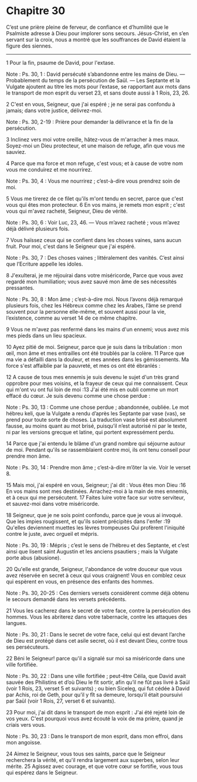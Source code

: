 # Chapitre 30

C’est une prière pleine de ferveur, de confiance et d’humilité que le Psalmiste adresse à Dieu pour implorer sons secours.
Jésus-Christ, en s’en servant sur la croix, nous a montré que les souffrances de David étaient la figure des siennes.

***

1 Pour la fin, psaume de David, pour l'extase.

<span class="bible-note">Note : </span> Ps. 30, 1 : David persécuté s’abandonne entre les mains de Dieu. ― Probablement du temps de la persécution de Saül. ― Les Septante et la Vulgate ajoutent au titre les mots pour l’extase, se rapportant aux mots dans le transport de mon esprit du verset 23, et sans doute aussi à 1 Rois, 23, 26.


2 C'est en vous, Seigneur, que j'ai espéré ; je ne serai pas confondu à jamais; dans votre justice, délivrez-moi.

<span class="bible-note">Note : </span> Ps. 30, 2-19 : Prière pour demander la délivrance et la fin de la persécution.

3 Inclinez vers moi votre oreille, hâtez-vous de m'arracher à mes maux. Soyez-moi un Dieu protecteur, et une maison de refuge, afin que vous me sauviez.


4 Parce que ma force et mon refuge, c'est vous; et à cause de votre nom vous me conduirez et me nourrirez.

<span class="bible-note">Note : </span> Ps. 30, 4 : Vous me nourrirez ; c’est-à-dire vous prendrez soin de moi.

5 Vous me tirerez de ce filet qu'ils m'ont tendu en secret, parce que c'est vous qui êtes mon protecteur. 6 En vos mains, je remets mon esprit ; c'est vous qui m'avez racheté, Seigneur, Dieu de vérité.

<span class="bible-note">Note : </span> Ps. 30, 6 : Voir Luc, 23, 46. ― Vous m’avez racheté ; vous m’avez déjà délivré plusieurs fois.


7 Vous haïssez ceux qui se confient dans les choses vaines, sans aucun fruit. Pour moi, c'est dans le Seigneur que j'ai espéré.

<span class="bible-note">Note : </span> Ps. 30, 7 : Des choses vaines ; littéralement des vanités. C’est ainsi que l’Ecriture appelle les idoles.

8 J'exulterai, je me réjouirai dans votre miséricorde, Parce que vous avez regardé mon humiliation; vous avez sauvé mon âme de ses nécessités pressantes.

<span class="bible-note">Note : </span> Ps. 30, 8 : Mon âme ; c’est-à-dire moi. Nous l’avons déjà remarqué plusieurs fois, chez les Hébreux comme chez les Arabes, l’âme se prend souvent pour la personne elle-même, et souvent aussi pour la vie, l’existence, comme au verset 14 de ce même chapitre.

9 Vous ne m'avez pas renfermé dans les mains d'un ennemi; vous avez mis mes pieds dans un lieu spacieux.


10 Ayez pitié de moi. Seigneur, parce que je suis dans la tribulation : mon œil, mon âme et mes entrailles ont été troublés par la colère. 11 Parce que ma vie a défailli dans la douleur, et mes années dans les gémissements. Ma force s'est affaiblie par la pauvreté, et mes os ont été ébranlés :


12 A cause de tous mes ennemis je suis devenu le sujet d'un très grand opprobre pour mes voisins, et la frayeur de ceux qui me connaissent. Ceux qui m'ont vu ont fui loin de moi :13 J'ai été mis en oubli comme un mort effacé du cœur. Je suis devenu comme une chose perdue :

<span class="bible-note">Note : </span> Ps. 30, 13 : Comme une chose perdue ; abandonnée, oubliée. Le mot hébreu keli, que la Vulgate a rendu d’après les Septante par vase (vas), se prend pour toute sorte de choses. La traduction vase brisé est absolument fausse, au moins quant au mot brisé, puisqu’il n’est autorisé ni par le texte, ni par les versions grecque et latine, qui portent expressément perdu.

14 Parce que j'ai entendu le blâme d'un grand nombre qui séjourne autour de moi. Pendant qu'ils se rassemblaient contre moi, ils ont tenu conseil pour prendre mon âme.

<span class="bible-note">Note : </span> Ps. 30, 14 : Prendre mon âme ; c’est-à-dire m’ôter la vie. Voir le verset 8.


15 Mais moi, j'ai espéré en vous, Seigneur; j'ai dit : Vous êtes mon Dieu :16 En vos mains sont mes destinées. Arrachez-moi à la main de mes ennemis, et à ceux qui me persécutent. 17 Faites luire votre face sur votre serviteur, et sauvez-moi dans votre miséricorde.


18 Seigneur, que je ne sois point confondu, parce que je vous ai invoqué. Que les impies rougissent, et qu'ils soient précipités dans l'enfer :19 Qu'elles deviennent muettes les lèvres trompeuses Qui profèrent l'iniquité contre le juste, avec orgueil et mépris.

<span class="bible-note">Note : </span> Ps. 30, 19 : Mépris ; c’est le sens de l’hébreu et des Septante, et c’est ainsi que lisent saint Augustin et les anciens psautiers ; mais la Vulgate porte abus (abusione).


20 Qu'elle est grande, Seigneur, l'abondance de votre douceur que vous avez réservée en secret à ceux qui vous craignent! Vous en comblez ceux qui espèrent en vous, en présence des enfants des hommes.

<span class="bible-note">Note : </span> Ps. 30, 20-25 : Ces derniers versets considèrent comme déjà obtenu le secours demandé dans les versets précédents.

21 Vous les cacherez dans le secret de votre face, contre la persécution des hommes. Vous les abriterez dans votre tabernacle, contre les attaques des langues.

<span class="bible-note">Note : </span> Ps. 30, 21 : Dans le secret de votre face, celui qui est devant l’arche de Dieu est protégé dans cet asile secret, où il est devant Dieu, contre tous ses persécuteurs.


22 Béni le Seigneur! parce qu'il a signalé sur moi sa miséricorde dans une ville fortifiée.

<span class="bible-note">Note : </span> Ps. 30, 22 : Dans une ville fortifiée ; peut-être Céila, que David avait sauvée des Philistins et d’où Dieu le fit sortir, afin qu’il ne fût pas livré à Saül (voir 1 Rois, 23, verset 5 et suivants) ; ou bien Siceleg, qui fut cédée à David par Achis, roi de Geth, pour qu’il y fît sa demeure, lorsqu’il était poursuivi par Saül (voir 1 Rois, 27, verset 6 et suivants).

23 Pour moi, j'ai dit dans le transport de mon esprit : J'ai été rejeté loin de vos yeux. C'est pourquoi vous avez écouté la voix de ma prière, quand je criais vers vous.

<span class="bible-note">Note : </span> Ps. 30, 23 : Dans le transport de mon esprit, dans mon effroi, dans mon angoisse.


24 Aimez le Seigneur, vous tous ses saints, parce que le Seigneur recherchera la vérité, et qu'il rendra largement aux superbes, selon leur mérite. 25 Agissez avec courage, et que votre cœur se fortifie, vous tous qui espérez dans le Seigneur.

